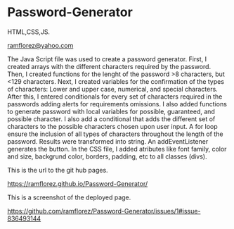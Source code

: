 # Password-Generator

HTML,CSS,JS.

ramflorez@yahoo.com

The Java Script file was used to create a password generator.
First, I created arrays with the different characters required by the password.
Then, I created functions for the lenght of the password >8 characters, but <129 characters.
Next, I created variables for the confirmation of the types of characters: Lower and upper case, numerical, and special characters.
After this, I entered conditionals for every set of characters required in the passwords adding alerts for requirements omissions.
I also added functions to generate password with local variables for possible, guaranteed, and possible character.
I also add a conditional that adds the different set of characters to the possible characters chosen upon user input.
A for loop ensure the inclusion of all types of characters throughout the length of the password.
Results were transformed into string.
An addEventListener generates the button.
In the CSS file, I added atributes like font family, color and size, backgrund color, borders, padding, etc to all classes (divs). 

This is the url to the git hub pages.

https://ramflorez.github.io/Password-Generator/

This is a screenshot of the deployed page.

https://github.com/ramflorez/Password-Generator/issues/1#issue-836493144
